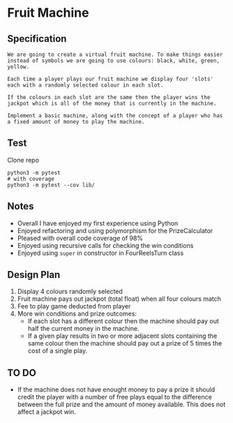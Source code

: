 # Fruit Machine

## Specification
```
We are going to create a virtual fruit machine. To make things easier instead of symbols we are going to use colours: black, white, green, yellow.

Each time a player plays our fruit machine we display four 'slots' each with a randomly selected colour in each slot.

If the colours in each slot are the same then the player wins the jackpot which is all of the money that is currently in the machine.

Implement a basic machine, along with the concept of a player who has a fixed amount of money to play the machine.
```
## Test

Clone repo
```
python3 -m pytest
# with coverage
python3 -m pytest --cov lib/
```
## Notes
- Overall I have enjoyed my first experience using Python
- Enjoyed refactoring and using polymorphism for the PrizeCalculator
- Pleased with overall code coverage of 98%
- Enjoyed using recursive calls for checking the win conditions
- Enjoyed using `super` in constructor in FourReelsTurn class

## Design Plan

1. Display 4 colours randomly selected 
2. Fruit machine pays out jackpot (total float) when all four colours match
3. Fee to play game deducted from player
4. More win conditions and prize outcomes:
   * If each slot has a different colour then the machine should pay out half the current money in the machine.
   * If a given play results in two or more adjacent slots containing the same colour then the machine should pay out a prize of 5 times the cost of a single play.

## TO DO
   * If the machine does not have enought money to pay a prize it should credit the player with a number of free plays equal to the difference between the full prize and the amount of money available. This does not affect a jackpot win.
